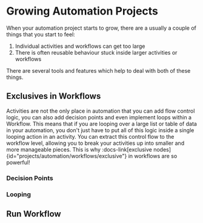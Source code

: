 # Growing Automation Projects

When your automation project starts to grow, there are a usually a couple of things that you start to feel:
1. Individual activities and workflows can get too large
2. There is often reusable behaviour stuck inside larger activities or workflows

There are several tools and features which help to deal with both of these things.

## Exclusives in Workflows

Activities are not the only place in automation that you can add flow control logic, you can also add decision points and even implement loops within a Workflow. This means that if you are looping over a large list or table of data in your automation, you don't just have to put all of this logic inside a single looping action in an activity. You can extract this control flow to the workflow level, allowing you to break your activities up into smaller and more manageable pieces. This is why :docs-link[exclusive nodes]{id="projects/automation/workflows/exclusive"} in workflows are so powerful!

### Decision Points



### Looping

## Run Workflow
